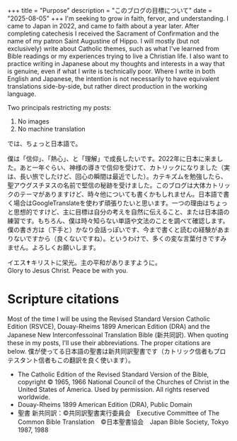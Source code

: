 +++
title = "Purpose"
description = "このブログの目標について"
date = "2025-08-05"
+++
I'm seeking to grow in faith, fervor, and understanding.  I came to Japan in 2022, and came to faith about a year later. After completing catechesis I received the Sacrament of Confirmation and the name of my patron Saint Augustine of Hippo. I will mostly (but not exclusively) write about Catholic themes, such as what I've learned from Bible readings or my experiences trying to live a Christian life. I also want to practice writing in Japanese about my thoughts and interests in a way that is genuine, even if what I write is technically poor. Where I write in both English and Japanese, the intention is not necessarily to have equivalent translations side-by-side, but rather direct production in the working language.

Two principals restricting my posts:
1. No images
2. No machine translation

では、ちょっと日本語で。

僕は「信仰」、「熱心」、と「理解」で成長したいです。2022年に日本に来ました。あと一年ぐらい、神様の導きで信仰を受けて、カトリックになりました（実は、長い旅でしたけど、回心の瞬間は最近でした）。カテキズムを勉強したら、聖アウグスチヌスの名前で堅信の秘跡を受けました。このブログは大体カトリックのテーマがありますけど、時々他についても書くかもしれません。日本語で書く場合はGoogleTranslateを使わず頑張りたいと思います。一つの理由はちょっと思想的ですけど、主に目標は自分の考えを自然に伝えること、または日本語の練習です。もちろん、僕は時々知らない単語や文法のことを調べて確認します。僕の書き方は（下手と）かなり会話っぽいです、今まで書くと読むの経験があまりないですから（良くないですね）。というわけで、多くの変な言葉付きですみません。よろしくお願いします。

イエス✝キリストに栄光。主の平和がありますように。  
Glory to Jesus Christ. Peace be with you.


# Scripture citations
Most of the time I will be using the Revised Standard Version Catholic Edition (RSVCE), Douay-Rheims 1899 American Edition (DRA) and the Japanese New Interconfessoinal Translation Bible (新共同訳). When quoting these in my posts, I'll use their abbreviations. The proper citations are below. 僕が使ってる日本語の聖書は新共同訳聖書です（カトリック信者もプロテスタント信者もこの翻訳を良く使います）。

- The Catholic Edition of the Revised Standard Version of the Bible, copyright © 1965, 1966 National Council of the Churches of Christ in the United States of America. Used by permission. All rights reserved worldwide.
- Douay-Rheims 1899 American Edition (DRA), Public Domain
- 聖書 新共同訳：©︎共同訳聖書実行委員会　Executive Committee of The Common Bible Translation　©︎日本聖書協会　Japan Bible Society, Tokyo 1987, 1988